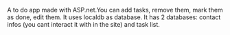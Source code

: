 A to do app made with ASP.net.You can add tasks, remove them, mark them as done, edit them. It uses localdb as database. It has 2 databases: contact infos (you cant interact it with in the site) and task list. 

